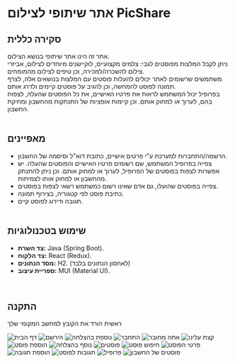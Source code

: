 # אתר שיתופי לצילום PicShare
## סקירה כללית
אתר זה הינו אתר שיתופי בנושא הצילום. <br>
ניתן לקבל המלצות מפוסטים לגבי: צלמים מקצועיים, לוקיישנים מיוחדים לצילום, אביזרי צילום להשכרה/למכירה, וכן טיפים לצילום מהמומחים.<br>
משתמשים שרשומים לאתר יכולים להעלות פוסטים עם המלצות בנושאים אלה, לצרף תמונה לפוסט להמחשה, וכן להגיב על פוסטים קיימים ולדרג אותם.<br>
בפרופיל יכול המשתמש לראות את פרטיו האישיים, את כל הפוסטים שהעלה, לצפות בהם, לערוך או למחוק אותם. וכן קיימות אופציות של התנתקות מהחשבון ומחיקת החשבון.<br><br>
## מאפיינים
- הרשמה/התחברות למערכת ע"י פרטים אישיים, כתובת דוא"ל וסיסמה של החשבון.
- צפייה בפרופיל המשתמש, שם רשומים פרטיו האישיים והפוסטים שהעלה. יש אפשרות לצפות בפוסטים של הפרופיל, לערוך או למחוק אותם. וכן ניתן להתנתק מהחשבון או למחוק אותו לצמיתות.
- צפייה בפוסטים שהועלו, גם אדם שאינו רשום כמשתמש רשאי לצפות בפוסטים.
- כתיבת פוסט לפי קטגוריה, בצירוף תמונה.
- תגובה ודירוג לפוסט קיים.
  <br><br>
## שימוש בטכנולוגיות
- **צד השרת:** Java (Spring Boot).
- **צד הלקוח:** React (Redux).
- **מסד הנתונים:** H2. (לאחסון הנתונים בלבד)
- **ספריית עיצוב:** MUI (Material UI).
<br>

 ## התקנה
 ראשית הורד את הקובץ למחשב המקומי שלך
  


![דף הבית](web/src/Docs/Screenshots/home-page.png)
![הירשם](web/src/Docs/Screenshots/signin.png)
![נוספת בהצלחה](web/src/Docs/Screenshots/signin-succeed.png)
![התחבר](web/src/Docs/Screenshots/login.png)
![אתה מחובר](web/src/Docs/Screenshots/login-succeed.png)
![קצת עלינו](web/src/Docs/Screenshots/about.png)
![הוספת פוסט](web/src/Docs/Screenshots/add-post.png)
![נוסף בהצלחה](web/src/Docs/Screenshots/add-post-succeed.png)
![פוסטים](web/src/Docs/Screenshots/posts.png)
![חיפוש פוסט](web/src/Docs/Screenshots/search.png)
![פרטי הפוסט](web/src/Docs/Screenshots/show-post.png)
![הוספת תגובה](web/src/Docs/Screenshots/add-comment.png)
![תגובות לפוסט](web/src/Docs/Screenshots/comments.png)
![פרופיל](web/src/Docs/Screenshots/profile.png)
![פוסטים של החשבון](web/src/Docs/Screenshots/profile-post.png)
